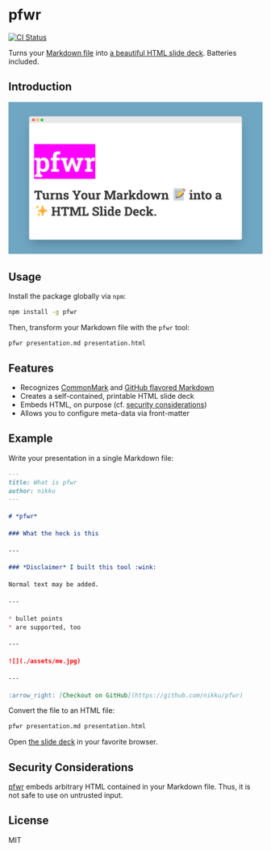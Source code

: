 # pfwr

[![CI Status](https://img.shields.io/github/workflow/status/nikku/pfwr/CI/main)](https://github.com/nikku/pfwr/actions?query=workflow%3ACI)

Turns your [Markdown file](https://github.com/nikku/pfwr/blob/main/README.md#example) into [a beautiful HTML slide deck](https://cdn.statically.io/gh/nikku/pfwr/v0.1.1/example/presentation.html). Batteries included.


## Introduction

[![Slide deck generated from Markdown via pfwr](https://raw.githubusercontent.com/nikku/pfwr/main/docs/screenshot.png)](https://cdn.statically.io/gh/nikku/pfwr/v0.1.1/example/presentation.html)


## Usage

Install the package globally via `npm`:

```sh
npm install -g pfwr
```

Then, transform your Markdown file with the `pfwr` tool:

```
pfwr presentation.md presentation.html
```


## Features

* Recognizes [CommonMark](https://commonmark.org/) and [GitHub flavored Markdown](https://github.github.com/gfm/)
* Creates a self-contained, printable HTML slide deck
* Embeds HTML, on purpose (cf. [security considerations](#security-considerations))
* Allows you to configure meta-data via front-matter


## Example

Write your presentation in a single Markdown file:

```markdown
---
title: What is pfwr
author: nikku
---

# *pfwr*

### What the heck is this

---

### *Disclaimer* I built this tool :wink:

Normal text may be added.

---

* bullet points
* are supported, too

---

![](./assets/me.jpg)

---

:arrow_right: [Checkout on GitHub](https://github.com/nikku/pfwr)
```

Convert the file to an HTML file:

```sh
pfwr presentation.md presentation.html
```

Open [the slide deck](https://cdn.statically.io/gh/nikku/pfwr/v0.1.1/example/presentation.html) in your favorite browser.


## Security Considerations

[pfwr](https://github.com/nikku/pfwr) embeds arbitrary HTML contained in your Markdown file. Thus, it is not safe to use on untrusted input.


## License

MIT
